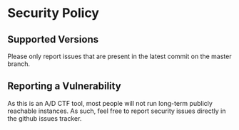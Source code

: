 <!--
SPDX-FileCopyrightText: 2022 Rick de Jager <rickdejager99@gmail.com>

SPDX-License-Identifier: AGPL-3.0-only
-->

# Security Policy

## Supported Versions

Please only report issues that are present in the latest commit on the master branch.

## Reporting a Vulnerability

As this is an A/D CTF tool, most people will not run long-term publicly reachable instances. As such, feel free to report security issues directly in the github issues tracker.
